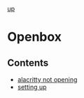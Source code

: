 [up](../README.md)

# Openbox

## Contents

* [alacritty not opening](./alacritty_not_opening.md)
* [setting up](./setup_random_steps.md)